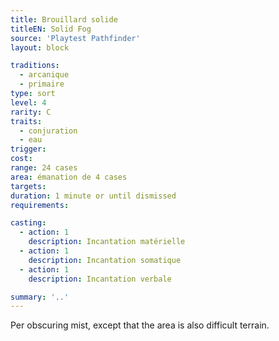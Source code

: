 ```yaml
---
title: Brouillard solide
titleEN: Solid Fog
source: 'Playtest Pathfinder'
layout: block

traditions:
  - arcanique
  - primaire
type: sort
level: 4
rarity: C
traits:
  - conjuration
  - eau
trigger: 
cost: 
range: 24 cases
area: émanation de 4 cases
targets: 
duration: 1 minute or until dismissed
requirements: 

casting:
  - action: 1
    description: Incantation matérielle
  - action: 1
    description: Incantation somatique
  - action: 1
    description: Incantation verbale

summary: '..'
---
```

Per obscuring mist, except that the area is also difficult terrain.